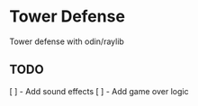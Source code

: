 # Tower Defense

Tower defense with odin/raylib

## TODO

[ ] - Add sound effects
[ ] - Add game over logic
